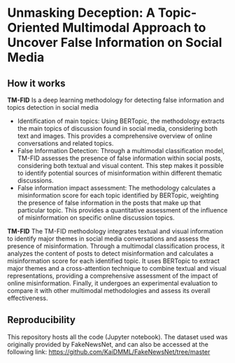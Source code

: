 # Unmasking Deception: A Topic-Oriented Multimodal Approach to Uncover False Information on Social Media

## How it works
**TM-FID** Is a deep learning methodology for detecting false information and topics detection in social media 

- Identification of main topics: Using BERTopic, the methodology extracts the main topics of discussion found in social media, considering both text and images. This provides a comprehensive overview of online conversations and related topics.
- False Information Detection: Through a multimodal classification model, TM-FID assesses the presence of false information within social posts, considering both textual and visual content. This step makes it possible to identify potential sources of misinformation within different thematic discussions.
- False information impact assessment: The methodology calculates a misinformation score for each topic identified by BERTopic, weighting the presence of false information in the posts that make up that particular topic. This provides a quantitative assessment of the influence of misinformation on specific online discussion topics.

**TM-FID** The TM-FID methodology integrates textual and visual information to identify major themes in social media conversations and assess the presence of misinformation. Through a multimodal classification process, it analyzes the content of posts to detect misinformation and calculates a misinformation score for each identified topic. It uses BERTopic to extract major themes and a cross-attention technique to combine textual and visual representations, providing a comprehensive assessment of the impact of online misinformation. Finally, it undergoes an experimental evaluation to compare it with other multimodal methodologies and assess its overall effectiveness.

## Reproducibility
This repository hosts all the code (Jupyter notebook). The dataset used was originally provided by FakeNewsNet, and can also be accessed at the following link: https://github.com/KaiDMML/FakeNewsNet/tree/master

